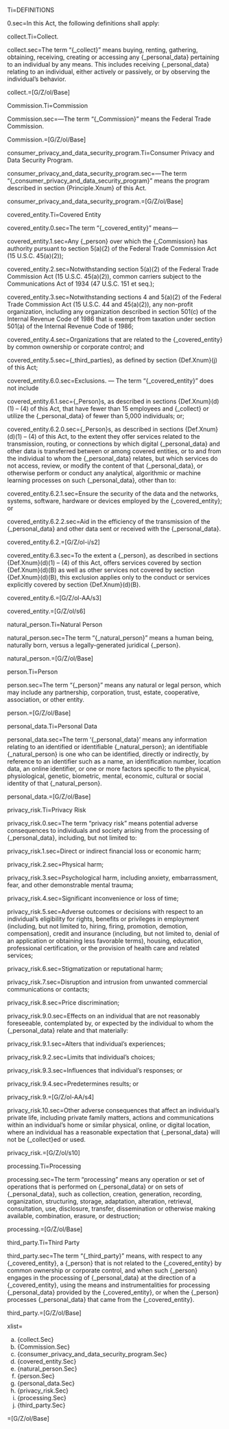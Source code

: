 Ti=DEFINITIONS

0.sec=In this Act, the following definitions shall apply:

collect.Ti=Collect.

collect.sec=The term “{_collect}” means buying, renting, gathering, obtaining, receiving, creating or accessing any {_personal_data} pertaining to an individual by any means. This includes receiving {_personal_data} relating to an individual, either actively or passively, or by observing the individual’s behavior.

collect.=[G/Z/ol/Base]

Commission.Ti=Commission

Commission.sec=—The term “{_Commission}” means the Federal Trade Commission.

Commission.=[G/Z/ol/Base]

consumer_privacy_and_data_security_program.Ti=Consumer Privacy and Data Security Program.

consumer_privacy_and_data_security_program.sec=—The term “{_consumer_privacy_and_data_security_program}” means the program described in section {Principle.Xnum} of this Act.

consumer_privacy_and_data_security_program.=[G/Z/ol/Base]

covered_entity.Ti=Covered Entity

covered_entity.0.sec=The term “{_covered_entity}” means—

covered_entity.1.sec=Any {_person} over which the {_Commission} has authority pursuant to section 5(a)(2) of the Federal Trade Commission Act (15 U.S.C. 45(a)(2));

covered_entity.2.sec=Notwithstanding section 5(a)(2) of the Federal Trade Commission Act (15 U.S.C. 45(a)(2)), common carriers subject to the Communications Act of 1934 (47 U.S.C. 151 et seq.);

covered_entity.3.sec=Notwithstanding sections 4 and 5(a)(2) of the Federal Trade Commission Act (15 U.S.C. 44 and 45(a)(2)), any non-profit organization, including any organization described in section 501(c) of the Internal Revenue Code of 1986 that is exempt from taxation under section 501(a) of the Internal Revenue Code of 1986;

covered_entity.4.sec=Organizations that are related to the {_covered_entity} by common ownership or corporate control; and

covered_entity.5.sec={_third_parties}, as defined by section {Def.Xnum}(j) of this Act;

covered_entity.6.0.sec=Exclusions. — The term “{_covered_entity}” does not include

covered_entity.6.1.sec={_Person}s, as described in sections {Def.Xnum}(d)(1) – (4) of this Act, that have fewer than 15 employees and {_collect} or utilize the {_personal_data} of fewer than 5,000 individuals; or;

covered_entity.6.2.0.sec={_Person}s, as described in sections {Def.Xnum}(d)(1) – (4) of this Act, to the extent they offer services related to the transmission, routing, or connections by which digital {_personal_data} and other data is transferred between or among covered entities, or to and from the individual to whom the {_personal_data} relates, but which services do not access, review, or modify the content of that {_personal_data}, or otherwise perform or conduct any analytical, algorithmic or machine learning processes on such {_personal_data}, other than to:

covered_entity.6.2.1.sec=Ensure the security of the data and the networks, systems, software, hardware or devices employed by the {_covered_entity}; or

covered_entity.6.2.2.sec=Aid in the efficiency of the transmission of the {_personal_data} and other data sent or received with the {_personal_data}.

covered_entity.6.2.=[G/Z/ol-i/s2]

covered_entity.6.3.sec=To the extent a {_person}, as described in sections {Def.Xnum}(d)(1) – (4) of this Act, offers services covered by section {Def.Xnum}(d)(B) as well as other services not covered by section {Def.Xnum}(d)(B), this exclusion applies only to the conduct or services explicitly covered by section {Def.Xnum}(d)(B).

covered_entity.6.=[G/Z/ol-AA/s3]

covered_entity.=[G/Z/ol/s6]

natural_person.Ti=Natural Person

natural_person.sec=The term “{_natural_person}” means a human being, naturally born, versus a legally-generated juridical {_person}.

natural_person.=[G/Z/ol/Base]

person.Ti=Person

person.sec=The term “{_person}” means any natural or legal person, which may include any partnership, corporation, trust, estate, cooperative, association, or other entity.

person.=[G/Z/ol/Base]

personal_data.Ti=Personal Data

personal_data.sec=The term ‘{_personal_data}’ means any information relating to an identified or identifiable {_natural_person}; an identifiable {_natural_person} is one who can be identified, directly or indirectly, by reference to an identifier such as a name, an identification number, location data, an online identifier, or one or more factors specific to the physical, physiological, genetic, biometric, mental, economic, cultural or social identity of that {_natural_person}.

personal_data.=[G/Z/ol/Base]

privacy_risk.Ti=Privacy Risk

privacy_risk.0.sec=The term “privacy risk” means potential adverse consequences to individuals and society arising from the processing of {_personal_data}, including, but not limited to:

privacy_risk.1.sec=Direct or indirect financial loss or economic harm;

privacy_risk.2.sec=Physical harm;

privacy_risk.3.sec=Psychological harm, including anxiety, embarrassment, fear, and other demonstrable mental trauma;

privacy_risk.4.sec=Significant inconvenience or loss of time;

privacy_risk.5.sec=Adverse outcomes or decisions with respect to an individual’s eligibility for rights, benefits or privileges in employment (including, but not limited to, hiring, firing, promotion, demotion, compensation), credit and insurance (including, but not limited to, denial of an application or obtaining less favorable terms), housing, education, professional certification, or the provision of health care and related services;

privacy_risk.6.sec=Stigmatization or reputational harm;

privacy_risk.7.sec=Disruption and intrusion from unwanted commercial communications or contacts;

privacy_risk.8.sec=Price discrimination;

privacy_risk.9.0.sec=Effects on an individual that are not reasonably foreseeable, contemplated by, or expected by the individual to whom the {_personal_data} relate and that materially:

privacy_risk.9.1.sec=Alters that individual’s experiences;

privacy_risk.9.2.sec=Limits that individual’s choices;

privacy_risk.9.3.sec=Influences that individual’s responses; or

privacy_risk.9.4.sec=Predetermines results; or

privacy_risk.9.=[G/Z/ol-AA/s4]

privacy_risk.10.sec=Other adverse consequences that affect an individual’s private life, including private family matters, actions and communications within an individual’s home or similar physical, online, or digital location, where an individual has a reasonable expectation that {_personal_data} will not be {_collect}ed or used.

privacy_risk.=[G/Z/ol/s10]

processing.Ti=Processing

processing.sec=The term “processing” means any operation or set of operations that is performed on {_personal_data} or on sets of {_personal_data}, such as collection, creation, generation, recording, organization, structuring, storage, adaptation, alteration, retrieval, consultation, use, disclosure, transfer, dissemination or otherwise making available, combination, erasure, or destruction;

processing.=[G/Z/ol/Base]

third_party.Ti=Third Party

third_party.sec=The term “{_third_party}” means, with respect to any {_covered_entity}, a {_person} that is not related to the {_covered_entity} by common ownership or corporate control, and when such {_person} engages in the processing of {_personal_data} at the direction of a {_covered_entity}, using the means and instrumentalities for processing {_personal_data} provided by the {_covered_entity}, or when the {_person} processes {_personal_data} that came from the {_covered_entity}.

third_party.=[G/Z/ol/Base]

xlist=<ol type="a"><li>{collect.Sec}<li>{Commission.Sec}<li>{consumer_privacy_and_data_security_program.Sec}<li>{covered_entity.Sec}<li>{natural_person.Sec}<li>{person.Sec}<li>{personal_data.Sec}<li>{privacy_risk.Sec}<li>{processing.Sec}<li>{third_party.Sec}</ol>

=[G/Z/ol/Base]
